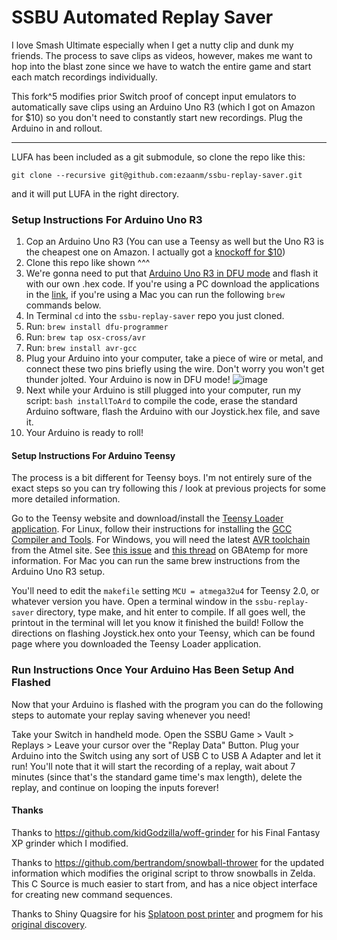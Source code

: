# SSBU Automated Replay Saver
I love Smash Ultimate especially when I get a nutty clip and dunk my friends. The process to save clips as videos, however, makes me want to hop into the blast zone since we have to watch the entire game and start each match recordings individually.

This fork^5 modifies prior Switch proof of concept input emulators to automatically save clips using an Arduino Uno R3 (which I got on Amazon for $10) so you don't need to constantly start new recordings. Plug the Arduino in and rollout.

---

LUFA has been included as a git submodule, so clone the repo like this:

```
git clone --recursive git@github.com:ezaanm/ssbu-replay-saver.git
```

and it will put LUFA in the right directory.

### Setup Instructions For Arduino Uno R3
1. Cop an Arduino Uno R3 (You can use a Teensy as well but the Uno R3 is the cheapest one on Amazon. I actually got a [knockoff for $10](https://amzn.com/B01EWOE0UU))
2. Clone this repo like shown ^^^
3. We're gonna need to put that [Arduino Uno R3 in DFU mode](https://www.arduino.cc/en/Hacking/DFUProgramming8U2) and flash it with our own .hex code. If you're using a PC download the applications in the [link](https://www.arduino.cc/en/Hacking/DFUProgramming8U2), if you're using a Mac you can run the following ```brew``` commands below.
4. In Terminal ```cd``` into the ```ssbu-replay-saver``` repo you just cloned. 
5. Run: ```brew install dfu-programmer```
6. Run: ```brew tap osx-cross/avr```
7. Run: ```brew install avr-gcc```
8. Plug your Arduino into your computer, take a piece of wire or metal, and connect these two pins briefly using the wire. Don't worry you won't get thunder jolted. Your Arduino is now in DFU mode! ![image](https://www.arduino.cc/en/uploads/Hacking/Uno-front-DFU-reset.png)
9. Next while your Arduino is still plugged into your computer, run my script: ```bash installToArd``` to compile the code, erase the standard Arduino software, flash the Arduino with our Joystick.hex file, and save it.
10. Your Arduino is ready to roll!

#### Setup Instructions For Arduino Teensy
The process is a bit different for Teensy boys. I'm not entirely sure of the exact steps so you can try following this / look at previous projects for some more detailed information.

Go to the Teensy website and download/install the [Teensy Loader application](https://www.pjrc.com/teensy/loader.html). For Linux, follow their instructions for installing the [GCC Compiler and Tools](https://www.pjrc.com/teensy/gcc.html). For Windows, you will need the latest [AVR toolchain](http://www.atmel.com/tools/atmelavrtoolchainforwindows.aspx) from the Atmel site. See [this issue](https://github.com/LightningStalker/Splatmeme-Printer/issues/10) and [this thread](http://gbatemp.net/threads/how-to-use-shinyquagsires-splatoon-2-post-printer.479497/) on GBAtemp for more information. For Mac you can run the same brew instructions from the Arduino Uno R3 setup.

You'll need to edit the ```makefile``` setting ```MCU = atmega32u4``` for Teensy 2.0, or whatever version you have.  Open a terminal window in the ```ssbu-replay-saver``` directory, type make, and hit enter to compile. If all goes well, the printout in the terminal will let you know it finished the build! Follow the directions on flashing Joystick.hex onto your Teensy, which can be found page where you downloaded the Teensy Loader application.

### Run Instructions Once Your Arduino Has Been Setup And Flashed
Now that your Arduino is flashed with the program you can do the following steps to automate your replay saving whenever you need!

Take your Switch in handheld mode. Open the SSBU Game > Vault > Replays > Leave your cursor over the "Replay Data" Button. Plug your Arduino into the Switch using any sort of USB C to USB A Adapter and let it run! You'll note that it will start the recording of a replay, wait about 7 minutes (since that's the standard game time's max length), delete the replay, and continue on looping the inputs forever!

#### Thanks
Thanks to https://github.com/kidGodzilla/woff-grinder for his Final Fantasy XP grinder which I modified.

Thanks to https://github.com/bertrandom/snowball-thrower for the updated information which modifies the original script to throw snowballs in Zelda. This C Source is much easier to start from, and has a nice object interface for creating new command sequences.

Thanks to Shiny Quagsire for his [Splatoon post printer](https://github.com/shinyquagsire23/Switch-Fightstick) and progmem for his [original discovery](https://github.com/progmem/Switch-Fightstick).
